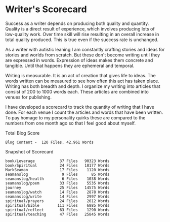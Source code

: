 # Writer's Scorecard

Success as a writer depends on producing both quality and quantity.  Quality is
a direct result of experience, which involves producing lots of low-quality
work.  Over time skill will rise resulting in an overall increase in total
quality produced. This is true even if the success rate is unchanged.

As a writer with autistic leaning I am constantly crafting stories and ideas for
stories and worlds from scratch.  But these don't become writing until they are
expressed in words.  Expression of ideas makes them concrete and tangible. Until
that happens they are ephemeral and temporal.

Writing is measurable.  It is an act of creation that gives life to ideas.  The
words written can be measured to see how often this act has taken place.  
Writing has both breadth and depth. I organize my writing into articles that
consist of 200 to 1000 words each.  These articles are combined  into venues for
publishing.

I have developed a scorecard to track the quantity of writing that I have done. 
For each venue I count the articles and words that have been written.  To pay
homage to my personality quirks these are compared to the numbers from one month
ago so that I feel good about myself.

Total Blog Score

    Blog Content -  120 Files, 42,961 Words
    

Snapshot of Scorecard

    book/Leverage           37 Files   90323 Words
    book/Spiritual          24 Files   18177 Words
    MarkSeaman              17 Files    1120 Words
    seamanslog               9 Files      85 Words
    seamanslog/health        6 Files    1038 Words
    seamanslog/poem         33 Files    5535 Words
    journey                 25 Files   14575 Words
    seamanslog/watch        14 Files    2878 Words
    seamanslog/write        14 Files    2997 Words
    spiritual/prayers       24 Files    2612 Words
    spiritual/bible        111 Files    6885 Words
    spiritual/reflect       63 Files    1290 Words
    spiritual/teaching      47 Files   25845 Words 